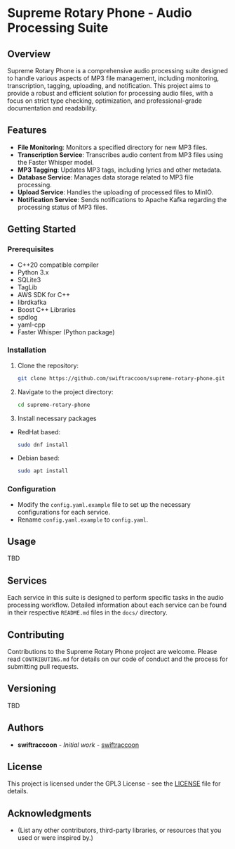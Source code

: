 # Supreme Rotary Phone - Audio Processing Suite

## Overview
Supreme Rotary Phone is a comprehensive audio processing suite designed to handle various aspects of MP3 file management, including monitoring, transcription, tagging, uploading, and notification. This project aims to provide a robust and efficient solution for processing audio files, with a focus on strict type checking, optimization, and professional-grade documentation and readability.

## Features
- **File Monitoring**: Monitors a specified directory for new MP3 files.
- **Transcription Service**: Transcribes audio content from MP3 files using the Faster Whisper model.
- **MP3 Tagging**: Updates MP3 tags, including lyrics and other metadata.
- **Database Service**: Manages data storage related to MP3 file processing.
- **Upload Service**: Handles the uploading of processed files to MinIO.
- **Notification Service**: Sends notifications to Apache Kafka regarding the processing status of MP3 files.

## Getting Started

### Prerequisites
- C++20 compatible compiler
- Python 3.x
- SQLite3
- TagLib
- AWS SDK for C++
- librdkafka
- Boost C++ Libraries
- spdlog
- yaml-cpp
- Faster Whisper (Python package)

### Installation
1. Clone the repository:
   ```bash
   git clone https://github.com/swiftraccoon/supreme-rotary-phone.git
   ```
2. Navigate to the project directory:
   ```bash
   cd supreme-rotary-phone
   ```
3. Install necessary packages
- RedHat based:
   ```bash
   sudo dnf install 
   ```
- Debian based:
   ```bash
   sudo apt install
   ```

### Configuration
- Modify the `config.yaml.example` file to set up the necessary configurations for each service.
- Rename `config.yaml.example` to `config.yaml`.

## Usage
TBD

## Services
Each service in this suite is designed to perform specific tasks in the audio processing workflow. Detailed information about each service can be found in their respective `README.md` files in the `docs/` directory.

## Contributing
Contributions to the Supreme Rotary Phone project are welcome. Please read `CONTRIBUTING.md` for details on our code of conduct and the process for submitting pull requests.

## Versioning
TBD

## Authors
- **swiftraccoon** - *Initial work* - [swiftraccoon](https://github.com/swiftraccoon)

## License
This project is licensed under the GPL3 License - see the [LICENSE](LICENSE) file for details.

## Acknowledgments
- (List any other contributors, third-party libraries, or resources that you used or were inspired by.)
